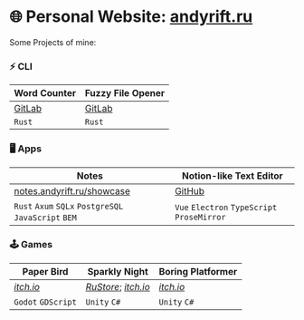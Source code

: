 # 🌐 **Personal Website**: [**andyrift.ru**](https://andyrift.ru)

Some Projects of mine:

### ⚡ CLI

| Word Counter | Fuzzy File Opener |
| -- | -- |
| [GitLab](https://gitlab.com/andyrift/rs-count) | [GitLab](https://gitlab.com/andyrift/fuzzy-open) |
| `Rust` | `Rust` |

### 🖥️ Apps

| Notes | Notion-like Text Editor |
| -- | -- |
| [notes.andyrift.ru/showcase](https://notes.andyrift.ru/showcase) | [GitHub](https://github.com/andyrift/electron-text-editor) |
| `Rust` `Axum` `SQLx` `PostgreSQL` `JavaScript` `BEM` | `Vue` `Electron` `TypeScript` `ProseMirror` |


### 🕹️ Games

| Paper Bird | Sparkly Night | Boring Platformer |
|--|--|--|
| [_itch.io_](https://andyrift.itch.io/paper-bird) | [_RuStore_](https://apps.rustore.ru/app/ru.andyrift.paperbird); [_itch.io_](https://andyrift.itch.io/sparkly-night) | [_itch.io_](https://andyrift.itch.io/boring-platformer) |
| `Godot` `GDScript` | `Unity` `C#` | `Unity` `C#` |
